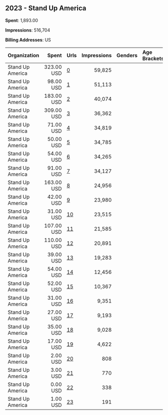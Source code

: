 ## 2023 - Stand Up America 
**Spent**: 1,893.00

**Impressions**: 516,704

**Billing Addresses**: US

|Organization|Spent|Urls|Impressions|Genders|Age Brackets|Country Codes|
|:---|---:|:---|---:|:---|:---|:---|
|Stand Up America|323.00 USD|[0](https://www.snap.com/political-ads/asset/d8850e61b547247651cd52b0d6a0e7f87da30648df2efbc393e282f41ed11d2c?mediaType=mp4)|59,825|||united states|
|Stand Up America|98.00 USD|[1](https://www.snap.com/political-ads/asset/d8850e61b547247651cd52b0d6a0e7f87da30648df2efbc393e282f41ed11d2c?mediaType=mp4)|51,113|||united states|
|Stand Up America|183.00 USD|[2](https://www.snap.com/political-ads/asset/2c9726dbaa7d2b810bc80de20f61bac493abcef541422eaf323ee7497e679619?mediaType=png)|40,074|||united states|
|Stand Up America|309.00 USD|[3](https://www.snap.com/political-ads/asset/2c9726dbaa7d2b810bc80de20f61bac493abcef541422eaf323ee7497e679619?mediaType=png)|36,362|||united states|
|Stand Up America|71.00 USD|[4](https://www.snap.com/political-ads/asset/19bda199eb4b94342e626fd548085dfe3a198def5d5fde72cd2a53dfd4378c9b?mediaType=mp4)|34,819|||united states|
|Stand Up America|50.00 USD|[5](https://www.snap.com/political-ads/asset/2c9726dbaa7d2b810bc80de20f61bac493abcef541422eaf323ee7497e679619?mediaType=png)|34,785|||united states|
|Stand Up America|54.00 USD|[6](https://www.snap.com/political-ads/asset/84822f0b95ae8719ab8adaae4483f0312df01e08ad635f75f11d32504b8b4199?mediaType=png)|34,265|||united states|
|Stand Up America|91.00 USD|[7](https://www.snap.com/political-ads/asset/7fd72cd2209b6246541e1769db914595ece442cbadf39d01bb3d9be4acbef4e2?mediaType=png)|34,127|||united states|
|Stand Up America|163.00 USD|[8](https://www.snap.com/political-ads/asset/84822f0b95ae8719ab8adaae4483f0312df01e08ad635f75f11d32504b8b4199?mediaType=png)|24,956|||united states|
|Stand Up America|42.00 USD|[9](https://www.snap.com/political-ads/asset/2c9726dbaa7d2b810bc80de20f61bac493abcef541422eaf323ee7497e679619?mediaType=png)|23,980|||united states|
|Stand Up America|31.00 USD|[10](https://www.snap.com/political-ads/asset/19bda199eb4b94342e626fd548085dfe3a198def5d5fde72cd2a53dfd4378c9b?mediaType=mp4)|23,515|||united states|
|Stand Up America|107.00 USD|[11](https://www.snap.com/political-ads/asset/8f9326c37abae9287962f6cd36ba81001e769a65e4e0a827fefa7c07911c4c0b?mediaType=mp4)|21,585|||united states|
|Stand Up America|110.00 USD|[12](https://www.snap.com/political-ads/asset/6f11689a5ec9d75849663a3842cbb53fd1305c61fd3553bcd2eacd2fa908f1b0?mediaType=png)|20,891|||united states|
|Stand Up America|39.00 USD|[13](https://www.snap.com/political-ads/asset/7fd72cd2209b6246541e1769db914595ece442cbadf39d01bb3d9be4acbef4e2?mediaType=png)|19,283|||united states|
|Stand Up America|54.00 USD|[14](https://www.snap.com/political-ads/asset/6f11689a5ec9d75849663a3842cbb53fd1305c61fd3553bcd2eacd2fa908f1b0?mediaType=png)|12,456|||united states|
|Stand Up America|52.00 USD|[15](https://www.snap.com/political-ads/asset/5467568b167872e636b6f4594adf7b7abfd394278eaf4cdfadf03b329d9dd1d9?mediaType=png)|10,367|||united states|
|Stand Up America|31.00 USD|[16](https://www.snap.com/political-ads/asset/5467568b167872e636b6f4594adf7b7abfd394278eaf4cdfadf03b329d9dd1d9?mediaType=png)|9,351|||united states|
|Stand Up America|27.00 USD|[17](https://www.snap.com/political-ads/asset/d8850e61b547247651cd52b0d6a0e7f87da30648df2efbc393e282f41ed11d2c?mediaType=mp4)|9,193|||united states|
|Stand Up America|35.00 USD|[18](https://www.snap.com/political-ads/asset/8f9326c37abae9287962f6cd36ba81001e769a65e4e0a827fefa7c07911c4c0b?mediaType=mp4)|9,028|||united states|
|Stand Up America|17.00 USD|[19](https://www.snap.com/political-ads/asset/d8850e61b547247651cd52b0d6a0e7f87da30648df2efbc393e282f41ed11d2c?mediaType=mp4)|4,622|||united states|
|Stand Up America|2.00 USD|[20](https://www.snap.com/political-ads/asset/0c4a3641b33043e9ebf5316fb2abee08eaf9928534413c4e4ded43e49221dc2b?mediaType=png)|808|||united states|
|Stand Up America|3.00 USD|[21](https://www.snap.com/political-ads/asset/5debf4fb87d0d5a5026cca0823150389ce820ecb5dae36eef4ef8f29fe74a721?mediaType=png)|770|||united states|
|Stand Up America|0.00 USD|[22](https://www.snap.com/political-ads/asset/0c4a3641b33043e9ebf5316fb2abee08eaf9928534413c4e4ded43e49221dc2b?mediaType=png)|338|||united states|
|Stand Up America|1.00 USD|[23](https://www.snap.com/political-ads/asset/5debf4fb87d0d5a5026cca0823150389ce820ecb5dae36eef4ef8f29fe74a721?mediaType=png)|191|||united states|
